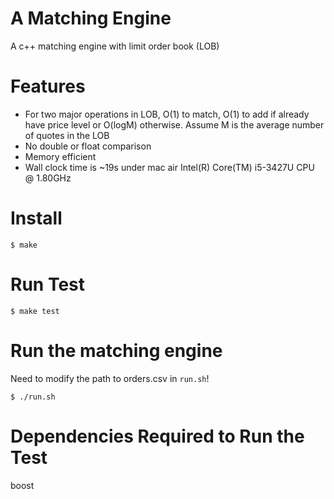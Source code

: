# A Matching Engine
A c++ matching engine with limit order book (LOB)

# Features
* For two major operations in LOB, O(1) to match, O(1) to add if already have price level or O(logM) otherwise. Assume M is the average number of quotes in the LOB 
* No double or float comparison
* Memory efficient 
* Wall clock time is ~19s under mac air Intel(R) Core(TM) i5-3427U CPU @ 1.80GHz

# Install
`$ make`

# Run Test
`$ make test`

# Run the matching engine
Need to modify the path to orders.csv in `run.sh`!

`$ ./run.sh`

# Dependencies Required to Run the Test
boost
